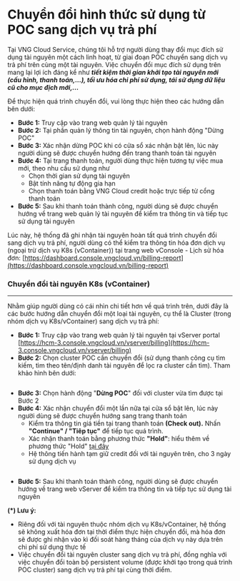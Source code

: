 # Chuyển đổi hình thức sử dụng từ POC sang dịch vụ trả phí

Tại VNG Cloud Service, chúng tôi hỗ trợ người dùng thay đổi mục đích sử dụng tài nguyên một cách linh hoạt, từ giai đoạn POC chuyển sang dịch vụ trả phí trên cùng một tài nguyên. Việc chuyển đổi mục đích sử dụng trên mang lại lợi ích đáng kể như _**tiết kiệm thời gian khởi tạo tài nguyên mới (cấu hình, thanh toán,...), tối ưu hóa chi phí sử dụng, tái sử dụng dữ liệu cũ cho mục địch mới,...**_

Để thực hiện quá trình chuyển đổi, vui lòng thực hiện theo các hướng dẫn bên dưới:

* **Bước 1:** Truy cập vào trang web quản lý tài nguyên
* **Bước 2:** Tại phần quản lý thông tin tài nguyên, chọn hành động "Dừng POC"
* **Bước 3:** Xác nhận dừng POC khi có cửa sổ xác nhận bật lên, lúc này người dùng sẽ được chuyển hướng đến trang thanh toán tài nguyên
* **Bước 4:** Tại trang thanh toán, người dùng thực hiện tương tự việc mua mới, theo nhu cầu sử dụng như
  * Chọn thời gian sử dụng tài nguyên
  * Bật tính năng tự động gia hạn
  * Chọn thanh toán bằng VNG Cloud credit hoặc trực tiếp từ cổng thanh toán
* **Bước 5:** Sau khi thanh toán thành công, người dùng sẽ được chuyển hướng về trang web quản lý tài nguyên để kiểm tra thông tin và tiếp tục sử dụng tài nguyên

Lúc này, hệ thống đã ghi nhận tài nguyên hoàn tất quá trình chuyển đổi sang dịch vụ trả phí, người dùng có thể kiểm tra thông tin hóa đơn dịch vụ (ngoại trừ dịch vụ K8s (vContainer)) tại trang web vConsole - Lịch sử hóa đơn: [https://dashboard.console.vngcloud.vn/billing-report](https://dashboard.console.vngcloud.vn/billing-report)

### **Chuyển đổi tài nguyên K8s (vContainer)** 

***

Nhằm giúp người dùng có cái nhìn chi tiết hơn về quá trình trên, dưới đây là các bước hướng dẫn chuyển đổi một loại tài nguyên, cụ thể là Cluster (trong nhóm dịch vụ K8s/vContainer) sang dịch vụ trả phí:

* **Bước 1:** Truy cập vào trang web quản lý tài nguyên tại vServer portal [https://hcm-3.console.vngcloud.vn/vserver/billing](https://hcm-3.console.vngcloud.vn/vserver/billing)
* **Bước 2:** Chọn cluster POC cần chuyển đổi (sử dụng thanh công cụ tìm kiếm, tìm theo tên/định danh tài nguyên để lọc ra cluster cần tìm). Tham khảo hình bên dưới:

<figure><img src="https://docs.vngcloud.vn/download/attachments/59804267/image2023-11-29_16-42-44.png?version=1&#x26;modificationDate=1701250964000&#x26;api=v2" alt=""><figcaption></figcaption></figure>

* **Bước 3:** Chọn hành động "**Dừng POC**" đối với cluster vừa tìm được tại Bước 2
* **Bước 4:** Xác nhận chuyển đổi một lần nữa tại cửa sổ bật lên, lúc này người dùng sẽ được chuyển hướng sang trang thanh toán
  * Kiểm tra thông tin giá tiền tại trang thanh toán **(Check out).** Nhấn **"Continue" / "Tiêp tục"** để tiếp tục quá trình.
  * Xác nhận thanh toán bằng phương thức **"Hold"**: hiểu thêm về phương thức "Hold" [tại đây](https://docs.vngcloud.vn/vng-cloud-document/vn/quan-ly-hoa-don-chi-phi-and-tai-nguyen-tren-vng-cloud/trai-nghiem-billing-and-kenh-thanh-toan/ve-billing-and-payment/thanh-toan/tam-giu-credit)
  * Hệ thông tiến hành tạm giữ credit đối với tài nguyên trên, cho 3 ngày sử dụng dịch vụ

<figure><img src="https://docs.vngcloud.vn/download/attachments/59804267/image2023-11-29_16-50-41.png?version=1&#x26;modificationDate=1701251441000&#x26;api=v2" alt=""><figcaption></figcaption></figure>

* **Bước 5:** Sau khi thanh toán thành công, người dùng sẽ được chuyển hướng về trang web vServer để kiểm tra thông tin và tiếp tục sử dụng tài nguyên

**(\*) Lưu ý:**

* Riêng đối với tài nguyên thuộc nhóm dịch vụ K8s/vContainer, hệ thống sẽ không xuất hóa đơn tại thời điểm thực hiện chuyển đổi, mà hóa đơn sẽ được ghi nhận vào kì đối soát hàng tháng của dịch vụ này dựa trên chi phí sử dụng thực tế
* Việc chuyển đổi tài nguyên cluster sang dịch vụ trả phí, đồng nghĩa với việc chuyển đổi toàn bộ persistent volume (được khởi tạo trong quá trình POC cluster) sang dịch vụ trả phí tại cùng thời điểm.
